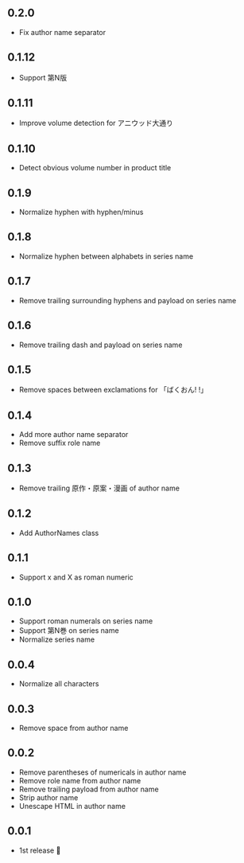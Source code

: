 ## 0.2.0
- Fix author name separator

## 0.1.12
- Support 第N版

## 0.1.11
- Improve volume detection for アニウッド大通り

## 0.1.10
- Detect obvious volume number in product title

## 0.1.9
- Normalize hyphen with hyphen/minus

## 0.1.8
- Normalize hyphen between alphabets in series name

## 0.1.7
- Remove trailing surrounding hyphens and payload on series name

## 0.1.6
- Remove trailing dash and payload on series name

## 0.1.5
- Remove spaces between exclamations for 「ばくおん! !」

## 0.1.4
- Add more author name separator
- Remove suffix role name

## 0.1.3
- Remove trailing 原作・原案・漫画 of author name

## 0.1.2
- Add AuthorNames class

## 0.1.1
- Support x and X as roman numeric

## 0.1.0
- Support roman numerals on series name
- Support 第N巻 on series name
- Normalize series name

## 0.0.4
- Normalize all characters

## 0.0.3
- Remove space from author name

## 0.0.2
- Remove parentheses of numericals in author name
- Remove role name from author name
- Remove trailing payload from author name
- Strip author name
- Unescape HTML in author name

## 0.0.1
- 1st release :tada:
